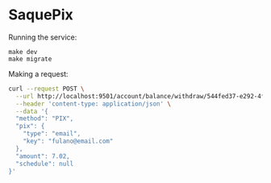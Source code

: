 # SaquePix

Running the service:

```
make dev
make migrate
```

Making a request:
```sh
curl --request POST \
  --url http://localhost:9501/account/balance/withdraw/544fed37-e292-4fd9-abea-ab27d4bd42ad \
  --header 'content-type: application/json' \
  --data '{
  "method": "PIX",
  "pix": {
    "type": "email",
    "key": "fulano@email.com"
  },
  "amount": 7.02,
  "schedule": null
}'
```